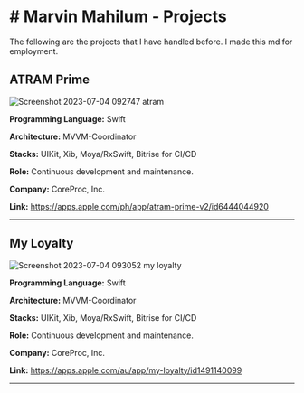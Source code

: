 # # Marvin Mahilum - Projects

The following are the projects that I have handled before. I made this md for employment.

## ATRAM Prime

![Screenshot 2023-07-04 092747 atram](https://github.com/marvinmahilum/marvin-projects/assets/74521191/edc90a0a-191b-4f00-9b7a-d3515f6a9412)

**Programming Language:** Swift

**Architecture:** MVVM-Coordinator

**Stacks:** UIKit, Xib, Moya/RxSwift, Bitrise for CI/CD

**Role:** Continuous development and maintenance.

**Company:** CoreProc, Inc.

**Link:** https://apps.apple.com/ph/app/atram-prime-v2/id6444044920

---

## My Loyalty

![Screenshot 2023-07-04 093052 my loyalty](https://github.com/marvinmahilum/marvin-projects/assets/74521191/af310112-536f-4da4-9241-ae50016923da)

**Programming Language:** Swift

**Architecture:** MVVM-Coordinator

**Stacks:** UIKit, Xib, Moya/RxSwift, Bitrise for CI/CD

**Role:** Continuous development and maintenance.

**Company:** CoreProc, Inc.

**Link:** https://apps.apple.com/au/app/my-loyalty/id1491140099

---
